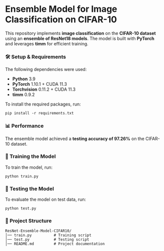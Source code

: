 # **Ensemble Model for Image Classification on CIFAR-10**  

This repository implements **image classification** on the **CIFAR-10 dataset** using an **ensemble of ResNet18 models**. The model is built with **PyTorch** and leverages **timm** for efficient training.  

### **🛠️ Setup & Requirements**  
The following dependencies were used:  
- **Python** 3.9  
- **PyTorch** 1.10.1 + CUDA 11.3  
- **Torchvision** 0.11.2 + CUDA 11.3  
- **timm** 0.9.2  

To install the required packages, run:  
```
pip install -r requirements.txt
```  

### **📊 Performance**  
The ensemble model achieved a **testing accuracy of 97.26%** on the CIFAR-10 dataset.  

### **🚀 Training the Model**  
To train the model, run:  
```
python train.py
```  

### **🎯 Testing the Model**  
To evaluate the model on test data, run:  
```
python test.py
```  

### **📂 Project Structure**  
```
ResNet-Ensemble-Model-CIFAR10/
│── train.py          # Training script
│── test.py           # Testing script
│── README.md         # Project documentation
```  
